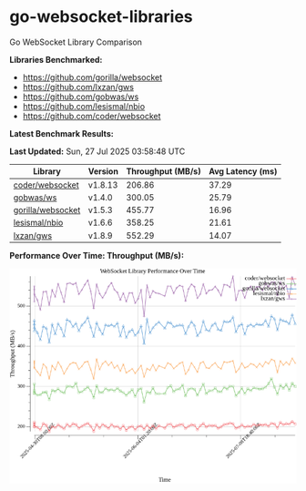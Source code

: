 # go-websocket-libraries

Go WebSocket Library Comparison

**Libraries Benchmarked:**

- https://github.com/gorilla/websocket
- https://github.com/lxzan/gws
- https://github.com/gobwas/ws
- https://github.com/lesismal/nbio
- https://github.com/coder/websocket

**Latest Benchmark Results:**

<!-- BENCHMARK_TABLE_START -->
**Last Updated:** Sun, 27 Jul 2025 03:58:48 UTC

| Library                                         | Version         | Throughput (MB/s) | Avg Latency (ms) |
| ----------------------------------------------- | --------------- | ----------------- | ---------------- |
| [coder/websocket](https://github.com/coder/websocket) | v1.8.13 | 206.86 | 37.29 |
| [gobwas/ws](https://github.com/gobwas/ws) | v1.4.0 | 300.05 | 25.79 |
| [gorilla/websocket](https://github.com/gorilla/websocket) | v1.5.3 | 455.77 | 16.96 |
| [lesismal/nbio](https://github.com/lesismal/nbio) | v1.6.6 | 358.25 | 21.61 |
| [lxzan/gws](https://github.com/lxzan/gws) | v1.8.9 | 552.29 | 14.07 |
<!-- BENCHMARK_TABLE_END -->

**Performance Over Time: Throughput (MB/s):**

![Benchmark Performance Graph](benchmark_performance.png)
